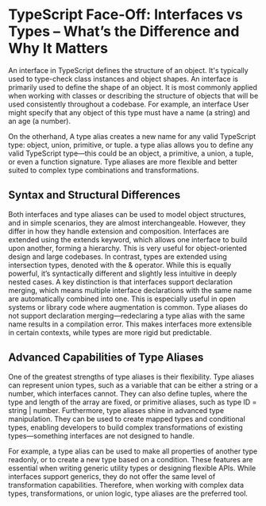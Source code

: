 # TypeScript Face-Off: Interfaces vs Types – What’s the Difference and Why It Matters

An interface in TypeScript defines the structure of an object. It's typically used to type-check class instances and object shapes.  An interface is primarily used to define the shape of an object. It is most commonly applied when working with classes or describing the structure of objects that will be used consistently throughout a codebase. For example, an interface User might specify that any object of this type must have a name (a string) and an age (a number).

On the otherhand, A type alias creates a new name for any valid TypeScript type: object, union, primitive, or tuple. a type alias allows you to define any valid TypeScript type—this could be an object, a primitive, a union, a tuple, or even a function signature. Type aliases are more flexible and better suited to complex type combinations and transformations.

## Syntax and Structural Differences

Both interfaces and type aliases can be used to model object structures, and in simple scenarios, they are almost interchangeable. However, they differ in how they handle extension and composition. Interfaces are extended using the extends keyword, which allows one interface to build upon another, forming a hierarchy. This is very useful for object-oriented design and large codebases. In contrast, types are extended using intersection types, denoted with the & operator. While this is equally powerful, it’s syntactically different and slightly less intuitive in deeply nested cases.
A key distinction is that interfaces support declaration merging, which means multiple interface declarations with the same name are automatically combined into one. This is especially useful in open systems or library code where augmentation is common. Type aliases do not support declaration merging—redeclaring a type alias with the same name results in a compilation error. This makes interfaces more extensible in certain contexts, while types are more rigid but predictable.

## Advanced Capabilities of Type Aliases

One of the greatest strengths of type aliases is their flexibility. Type aliases can represent union types, such as a variable that can be either a string or a number, which interfaces cannot. They can also define tuples, where the type and length of the array are fixed, or primitive aliases, such as type ID = string | number. Furthermore, type aliases shine in advanced type manipulation. They can be used to create mapped types and conditional types, enabling developers to build complex transformations of existing types—something interfaces are not designed to handle.

For example, a type alias can be used to make all properties of another type readonly, or to create a new type based on a condition. These features are essential when writing generic utility types or designing flexible APIs. While interfaces support generics, they do not offer the same level of transformation capabilities. Therefore, when working with complex data types, transformations, or union logic, type aliases are the preferred tool.
